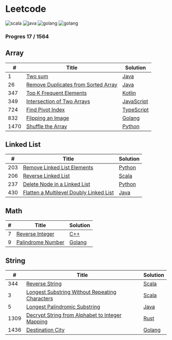 # Leetcode

![scala](https://img.shields.io/badge/lang-scala-red.svg)
![java](https://img.shields.io/badge/lang-java-lightgrey.svg)
![golang](https://img.shields.io/badge/lang-golang-blue.svg)
![golang](https://img.shields.io/badge/lang-python-blue.svg)

### Progres  17 / 1564

## Array
|  #  | Title | Solution |
| --- | ----- | -------- |
|1| [Two sum](https://leetcode.com/problems/two-sum/description/) | [Java](./array/TwoSum.java) |
|26| [Remove Duplicates from Sorted Array](https://leetcode.com/problems/remove-duplicates-from-sorted-array/description/) | [Java](./array/RemoveDuplicatesFromSortedArray.go) |
|347| [Top K Frequent Elements](https://leetcode.com/problems/top-k-frequent-elements/) | [Kotlin](./array/TopKFrequentElements.kt) |
|349| [Intersection of Two Arrays](https://leetcode.com/problems/intersection-of-two-arrays/) | [JavaScript](./array/IntersectionOfTwoArrays.js) |
|724| [Find Pivot Index](https://leetcode.com/problems/find-pivot-index/) | [TypeScript](./array/FindPivotIndex.ts) |
|832| [Flipping an Image](https://leetcode.com/problems/flipping-an-image/) | [Golang](./array/FlippingImage.go) |
|1470| [Shuffle the Array](https://leetcode.com/problems/shuffle-the-array/) | [Python](./array/ShuffleArray.py) |

## Linked List
|  #  | Title | Solution |
| --- | ----- | -------- |
|203| [Remove Linked List Elements](https://leetcode.com/problems/remove-linked-list-elements/description/) | [Python](./linkedList/RemoveLinkedListElements.py) |
|206| [Reverse Linked List](https://leetcode.com/problems/reverse-linked-list/description/) | [Scala](./linkedList/ReverseLinkedList.scala) |
|237| [Delete Node in a Linked List](https://leetcode.com/problems/delete-node-in-a-linked-list/description/) | [Python](./linkedList/DeleteNodeInLinkedList.py) |
|430| [Flatten a Multilevel Doubly Linked List](https://leetcode.com/problems/flatten-a-multilevel-doubly-linked-list/) | [Java](./linkedList/FlattenMultilevelDoublyLinkedList.java) |

## Math
|  #  | Title | Solution |
| --- | ----- | -------- |
|7| [Reverse Integer](https://leetcode.com/problems/reverse-integer/) | [C++](./math/reverse_integer.cpp) |
|9| [Palindrome Number](https://leetcode.com/problems/palindrome-number/description/) | [Golang](./math/PalindromeNumber.go) |

## String
|  #  | Title | Solution |
| --- | ----- | -------- |
|344| [Reverse String](https://leetcode.com/problems/reverse-string/description/) | [Scala](./string/ReverseString.scala) |
|3| [Longest Substring Without Repeating Characters](https://leetcode.com/problems/longest-substring-without-repeating-characters/) | [Scala](./string/LongestSubstringWithoutRepeatingCharacters.scala) |
|5| [Longest Palindromic Substring](https://leetcode.com/problems/longest-palindromic-substring/) | [Java](./string/LongestPalindromicSubstring.java) |
|1309| [Decrypt String from Alphabet to Integer Mapping](https://leetcode.com/problems/decrypt-string-from-alphabet-to-integer-mapping/) | [Rust](./string/DecryptStringFromAlphabetToIntegerMapping.rs) |
|1436| [Destination City](https://leetcode.com/problems/destination-city/) | [Golang](./string/DestinationCity.go) |


